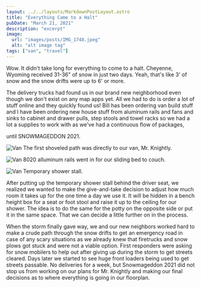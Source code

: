 ```yaml
---
layout: ../../layouts/MarkdownPostLayout.astro
title: "Everything Came to a Halt"
pubDate: "March 21, 2021"
description: "excerpt"
image:
  url: "images/posts/IMG_1748.jpeg"
  alt: "alt image tag"
tags: ["van", "travel"]
---
```


Wow. It didn't take long for everything to come to a halt. Cheyenne, Wyoming received 31-36" of snow in just two days. Yeah, that's like 3' of snow and the snow drifts were up to 6' or more.

The delivery trucks had found us in our brand new neighborhood even though we don't exist on any map apps yet. All we had to do is order a lot of stuff online and they quickly found us! Bill has been ordering van build stuff and I have been ordering new house stuff from aluminum rails and fans and sinks to cabinet and drawer pulls, step stools and towel racks so we had a lot a supplies to work with as we've had a continuous flow of packages,

until SNOWMAGEDDON 2021.

![Van](images/posts/IMG_1654.jpeg)
The first shoveled path was directly to our van, Mr. Knightly.

![Van](images/posts/IMG_1568.jpeg)
8020 alluminum rails went in for our sliding bed to couch.

![Van](images/posts/IMG_1663.jpeg)
Temporary shower stall.

After putting up the temporary shower stall behind the driver seat, we realized we wanted to make the give-and-take decision to adjust how much room it takes up for the one time a day we use it. It will be hidden in a bench height box for a seat or foot stool and raise it up to the ceiling for our shower. The idea is to do the same for the potty on the opposite side or put it in the same space. That we can decide a little further on in the process.

When the storm finally gave way, we and our new neighbors worked hard to make a crude path through the snow drifts to get an emergency road in case of any scary situations as we already knew that firetrucks and snow plows got stuck and were not a viable option. First responders were asking for snow mobilers to help out after giving up during the storm to get streets cleared. Days later we started to see huge front loaders being used to get streets passable. No deliveries for a week, but Snowmageddon 2021 did not stop us from working on our plans for Mr. Knightly and making our final decisions as to where everything is going in our floorplan.
